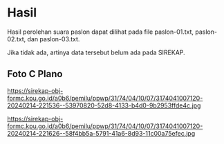 # Hasil

Hasil perolehan suara paslon dapat dilihat pada file paslon-01.txt, paslon-02.txt, dan paslon-03.txt.

Jika tidak ada, artinya data tersebut belum ada pada SIREKAP.

## Foto C Plano

https://sirekap-obj-formc.kpu.go.id/a0b6/pemilu/ppwp/31/74/04/10/07/3174041007120-20240214-221536--53970820-52d8-4133-b4d0-9b2953ffde4c.jpg

https://sirekap-obj-formc.kpu.go.id/a0b6/pemilu/ppwp/31/74/04/10/07/3174041007120-20240214-221626--58f4bb5a-5791-41a6-8d93-11c00a75efec.jpg
